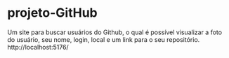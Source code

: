 # projeto-GitHub
Um site para buscar usuários do Github, o qual é possível visualizar a foto do usuário, seu nome, login, local e um link para o seu repositório. http://localhost:5176/

